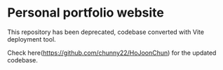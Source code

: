 # Personal portfolio website

This repository has been deprecated, codebase converted with Vite deployment tool.

Check here(https://github.com/chunny22/HoJoonChun) for the updated codebase.
